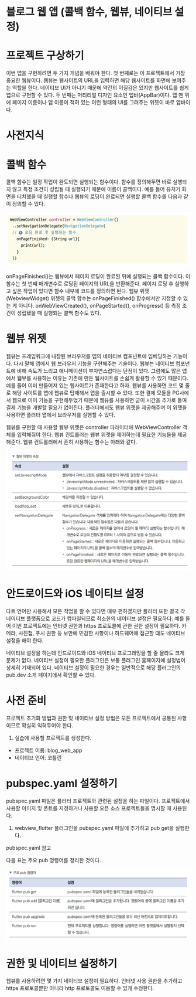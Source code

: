 # **블로그 웹 앱 (콜백 함수, 웹뷰, 네이티브 설정)**  
# **프로젝트 구상하기**  
이번 앱을 구현하려면 두 가지 개념을 배워야 한다. 첫 번째로는 이 프로젝트에서 가장 중요한 웹뷰이다. 웹뷰는 웹사이트의 
URL을 입력하면 해당 웹사이트를 화면에 보여주는 역할을 한다. 네이티브 UI가 아니기 때문에 약간의 이질감은 있지만 웹사이트를 
쉽게 앱으로 구현할 수 있다. 두 번째는 머티리얼 디자인 요소인 앱바(AppBar)이다. 앱 맨 위에 페이지 이름이나 앱 이름이 
적혀 있는 이런 형태의 UI를 그려주는 위젯이 바로 앱바이다.  
  
# **사전지식**  
# **콜백 함수**  
콜백 함수는 일정 작업이 완됴되면 실행되는 함수이다. 함수를 정의해두면 바로 실행되지 않고 특정 조건이 성립될 때 실행되기 
때문에 이름이 콜백이다. 예를 들어 유저가 화면을 터치했을 때 실행할 함수나 웹뷰의 로딩이 완료되면 실행할 콜백 함수를 
다음과 같이 정의할 수 있다.  
  
![img.png](image/img.png)  
  
onPageFinished()는 웹뷰에서 페이지 로딩이 완료된 뒤에 실행되는 콜백 함수이다. 이 함수는 첫 번째 매개변수로 로딩된 
페이지의 URL을 반환해준다. 페이지 로딩 후 실행하고 싶은 작업이 있다면 함수 내부에 코드를 정의하면 된다. 웹뷰 위젯
(WebviewWidget) 위젯의 콜백 함수는 onPageFinished() 함수에서만 지정할 수 있는 게 아니다. onWebViewCreated(), 
onPageStarted(), onProgress() 등 측정 조건이 성립됐을 때 실행되는 콜백 함수도 있다.  
  
# **웹뷰 위젯**  
웹뷰는 프레임워크에 내장된 브라우저를 앱의 네이티브 컴포넌트에 임베딩하는 기능이다. 다시 말해 앱에서 웹 브라우저 기능을 
구현해주는 기술이다. 웹뷰는 네이티브 컴포넌트에 비해 속도가 느리고 애니메이션이 부자연스럽다는 단점이 있다. 그럼에도 많은 
앱에서 웹뷰를 사용하는 이유는 기존에 만든 웹사이트를 손쉽게 활용할 수 있기 때문이다. 예를 들어 이미 만들어져 있는 웹사이트가 
존재한다고 하자. 웹뷰를 사용하면 코드 몇 줄로 해당 사이트를 앱에 웹뷰로 탑재해서 앱을 출시할 수 있다. 또한 결제 모듈을 
PG사에서 웹으로 이미 기능을 구현해두었기 때문에 웹뷰를 사용하면 굳이 시간을 추가로 들여 결제 기능을 개발할 필요가 없어진다. 
플러터에서도 웹뷰 위젯을 제공해주며 이 위젯을 사용하면 플러터 앱에서 브라우저를 실행할 수 있다.  
  
웹뷰를 구현할 때 사용할 웹뷰 위젯은 controller 파라미터에 WebViewController 객체를 입력해줘야 한다. 웹뷰 컨트롤러는 웹뷰 
위젯을 제어하는데 필요한 기능들을 제공해준다. 웹뷰 컨트롤러에서 흔히 사용하는 함수는 아래와 같다.  
  
![img.png](image/img2.png)  
  
# **안드로이드와 iOS 네이티브 설정**  
다트 언어만 사용해서 모든 작업을 할 수 있다면 매우 편하겠지만 플러터 또한 결국 각 네이티브 플랫폼으로 코드가 컴파일되므로 
최소한의 네이티브 설정은 필요하다. 예를 들어 이번 프로젝트에는 인터넷 권한과 https 프로토콜에 관한 권한 설정이 필요하다. 
카메라, 사진첩, 푸시 권한 등 보안에 민감한 사항이나 하드웨어에 접근할 떄도 네이티브 설정을 해야 한다.  
  
네이티브 설정을 하는데 안드로이드와 iOS 네이티브 프로그래밍을 할 줄 몰라도 크게 문제가 없다. 네이티브 설정이 필요한 
플러그인은 보통 플러그인 홈페이지에 설정법이 상세히 기재되어 있다. 네이티브 설정이 필요한 경우는 일반적으로 해당 플러그인의 
pub.dev 소개 페이지에서 확인할 수 있다.  
  
# **사전 준비**  
프로젝트 초기화 방법과 권한 및 네이티브 설정 방법은 모든 프로젝트에서 공통된 사항이므로 확실히 익혀두어야 한다.  
  
1. 실습에 사용할 프로젝트를 생성한다.  
- 프로젝트 이름: blog_web_app
- 네이티브 언어: 코틀린  
  
# **pubspec.yaml 설정하기**  
pubspec.yaml 파일은 플러터 프로젝트와 관련된 설정을 하는 파일이다. 프로젝트에서 사용할 이미지 및 폰트를 지정하거나 
사용할 오픈 소스 프로젝트들을 명시할 때 사용된다.  
  
1. webview_flutter 플러그인을 pubspec.yaml 파일에 추가하고 pub get을 실행한다.  
  
pubspec.yaml 참고  
  
다음 표는 주요 pub 명령어를 정리한 것이다.  
  
![img.png](image/img3.png)  
  
# **권한 및 네이티브 설정하기**  
웹뷰를 사용하려면 몇 가지 네이티브 설정이 필요하다. 인터넷 사용 권한을 추가하고 https 프로토콜뿐만 아니라 http 프로토콜도 
이용할 수 있게 수정한다.  
  
